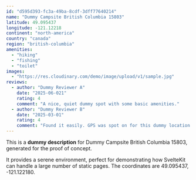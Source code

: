 ```yaml
---
id: "d595d393-fc3a-49ba-8cdf-3dff77640214"
name: "Dummy Campsite British Columbia 15803"
latitude: 49.095437
longitude: -121.12218
continent: "north-america"
country: "canada"
region: "british-columbia"
amenities:
  - "hiking"
  - "fishing"
  - "toilet"
images:
  - "https://res.cloudinary.com/demo/image/upload/v1/sample.jpg"
reviews:
  - author: "Dummy Reviewer A"
    date: "2025-06-021"
    rating: 4
    comment: "A nice, quiet dummy spot with some basic amenities."
  - author: "Dummy Reviewer B"
    date: "2025-03-01"
    rating: 4
    comment: "Found it easily. GPS was spot on for this dummy location."
---
```


This is a **dummy description** for Dummy Campsite British Columbia 15803, generated for the proof of concept.

It provides a serene environment, perfect for demonstrating how SvelteKit can handle a large number of static pages. The coordinates are 49.095437, -121.122180.
